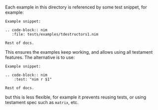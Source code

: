 Each example in this directory is referenced by some test snippet, for example:

```
Example snippet:

.. code-block:: nim
   :file: tests/examples/tdestructors1.nim

Rest of docs.
```


This ensures the examples keep working, and allows using all testament features.
The alternative is to use:
```
Example snippet:

.. code-block:: nim
    :test: "nim r $1"

Rest of docs.
```

but this is less flexible, for example it prevents reusing tests, or using testament spec such
as `matrix`, etc.
